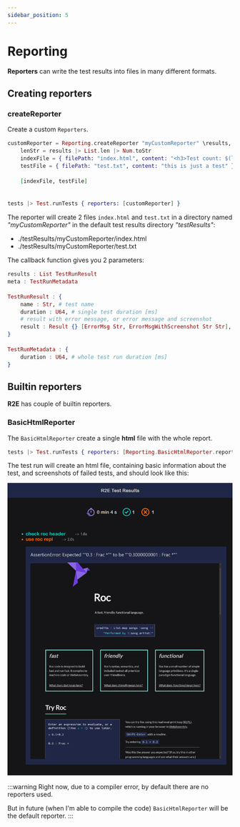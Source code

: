 ```yaml
---
sidebar_position: 5
---
```


# Reporting

**Reporters** can write the test results into files in many different formats.

## Creating reporters

### createReporter

Create a custom `Reporters`.

```elixir
customReporter = Reporting.createReporter "myCustomReporter" \results, meta ->
    lenStr = results |> List.len |> Num.toStr
    indexFile = { filePath: "index.html", content: "<h3>Test count: $(lenStr)</h3>" }
    testFile = { filePath: "test.txt", content: "this is just a test" }

    [indexFile, testFile]


tests |> Test.runTests { reporters: [customReporter] }
```

The reporter will create 2 files `index.html` and `test.txt` in a directory
named _"myCustomReporter"_ in the default test results directory _"testResults"_:

- ./testResults/myCustomReporter/index.html
- ./testResults/myCustomReporter/test.txt

The callback function gives you 2 parameters:

```elixir
results : List TestRunResult
meta : TestRunMetadata

TestRunResult : {
    name : Str, # test name
    duration : U64, # single test duration [ms]
    # result with error message, or error message and screenshot
    result : Result {} [ErrorMsg Str, ErrorMsgWithScreenshot Str Str],
}

TestRunMetadata : {
    duration : U64, # whole test run duration [ms]
}
```

## Builtin reporters

**R2E** has couple of builtin reporters.

### BasicHtmlReporter

The `BasicHtmlReporter` create a single **html** file with the whole report.

```elixir
tests |> Test.runTests { reporters: [Reporting.BasicHtmlReporter.reporter] }
```

The test run will create an html file, containing basic information about the
test, and screenshots of failed tests, and should look like this:

![TODO](../img/r2e-report.png)

:::warning
Right now, due to a compiler error, by default there are no reporters used.

But in future (when I'm able to compile the code) `BasicHtmlReporter` will be the default reporter.
:::
